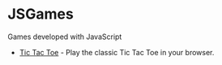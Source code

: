 # JSGames
Games developed with JavaScript
- [Tic Tac Toe](tic-tac-toe "Source folder") - Play the classic Tic Tac Toe in your browser.
